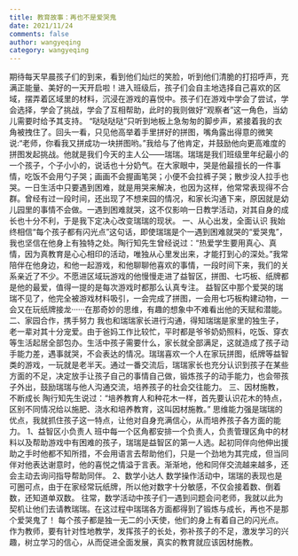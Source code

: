 ```yaml
---
title: 教育故事：再也不是爱哭鬼
date: 2021/11/24
comments: false
author: wangyeqing
category: wangyeqing
---
```


期待每天早晨孩子们的到来，看到他们灿烂的笑脸，听到他们清脆的打招呼声，充满正能量、美好的一天开启啦！进入班级后，孩子们会自主地选择自己喜欢的区域，摆弄着区域里的材料，沉浸在游戏的喜悦中。孩子们在游戏中学会了尝试，学会选择，学会了挑战，学会了互相帮助，此时的我则做好“观察者”这一角色，当幼儿需要时给予其支持。
“哒哒哒哒”只听到地板上急匆匆的脚步声，紧接着我的衣角被拽住了。回头一看，只见他高举着手里拼好的拼图，嘴角露出得意的微笑说:“老师，你看我又拼成功一块拼图哟。”我给与了他肯定，并鼓励他向更高难度的拼图发起挑战。他就是我们今天的主人公——瑞瑞。瑞瑞是我们班级里年纪最小的一个孩子，个子小小的，说话也十分奶气。在大家眼中，哭是他最擅长的一件事情，吃饭不会用勺子哭；画画不会握画笔哭；小便不会拉裤子哭；散步没人拉手也哭。一日生活中只要遇到困难，就是用哭来解决，也因为这样，他常常表现得不合群。曾经有过一段时间，还出现了不想来园的情况，和家长沟通下来，原因就是幼儿园里的事情不会做。一遇到困难就哭，这不仅影响一日教学活动，对其自身的成长也十分不利，于是我下定决心改变瑞瑞的现状。
一、从心出发，全面认识
我始终相信“每个孩子都有闪光点”这句话，即使瑞瑞是个一遇到困难就哭的“爱哭鬼”，我也坚信在他身上有独特之处。陶行知先生曾经说过：“热爱学生要用真心、真情，因为真教育是心心相印的活动，唯独从心里发出来，才能打到心的深处。”我常陪伴在他身边，和他一起游戏，和他聊聊他喜欢的事情，一段时间下来，我们的关系亲近了不少。不愿进区域玩游戏的他慢慢走进了益智区，拼图、七巧板、纸牌都是他的最爱，值得一提的是每次游戏时都那么认真专注。
 益智区中那个爱哭的瑞瑞不见了，他完全被游戏材料吸引，一会完成了拼图，一会用七巧板构建动物，一会又在玩纸牌接龙······在那奇妙的思维，有趣的想象中不难看出他的天赋和潜能。
二、家园合作，携手努力
我也和瑞瑞家长进行沟通，得知瑞瑞是家里的独生子，老一辈对其十分宠爱。由于爸妈工作比较忙，平时都是爷爷奶奶照料，吃饭、穿衣等生活起居全部包办。生活中孩子需要什么，家长就全部满足，这就造成了孩子动手能力差，遇事就哭，不会表达的情况。瑞瑞喜欢一个人在家玩拼图，纸牌等益智类的游戏，一玩就是老半天。通过一番交流后，瑞瑞家长也充分认识到孩子在某些方面的不足，决定放手让孩子自己的事情自己做，锻炼孩子的动手能力，也会带孩子外出，鼓励瑞瑞与他人沟通交流，培养孩子的社会交往能力。
三、因材施教，不断成长
陶行知先生说过：“培养教育人和种花木一样，首先要认识花木的特点，区别不同情况给以施肥、浇水和培养教育，这叫因材施教。”
思维能力强是瑞瑞的优点，我就抓住孩子这一特点，让他对自身充满信心，从而培养孩子各方面的能力。
1、益智区小负责人
班中每一个区角都安排一个负责人，负责管理区角中的材料以及帮助游戏中有困难的孩子，瑞瑞是益智区的第一人选。起初同伴向他伸出援助之手时他都不知所措，不会用语言去帮助他们，只是一个劲地为其完成，但当同伴对他表达谢意时，他的喜悦之情溢于言表。渐渐地，他和同伴交流越来越多，还会主动去询问指导帮助同伴。
2、数学小达人
数学操作活动中，瑞瑞的表现也是可圈可点，由于在家经常玩纸牌，所以他对数字十分敏感，不仅会接着数、倒着数，还知道单双数。
往常，数学活动中孩子们一遇到问题会问老师，我就以此为契机让他们去请教瑞瑞。在这过程中瑞瑞各方面都得到了锻炼与成长，再也不是那个爱哭鬼了！
每个孩子都是独一无二的小天使，他们的身上有着自己的闪光点。作为教师，要有针对性地教学，发挥孩子的长处，弥补孩子的不足，激发学习的兴趣，树立学习的信心，从而促进全面发展，真实的教育就应该因材施教。
